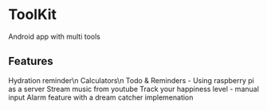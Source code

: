 # ToolKit
Android app with multi tools


## Features
Hydration reminder\n
Calculators\n
Todo & Reminders - Using raspberry pi as a server
Stream music from youtube
Track your happiness level - manual input
Alarm feature with a dream catcher implemenation
